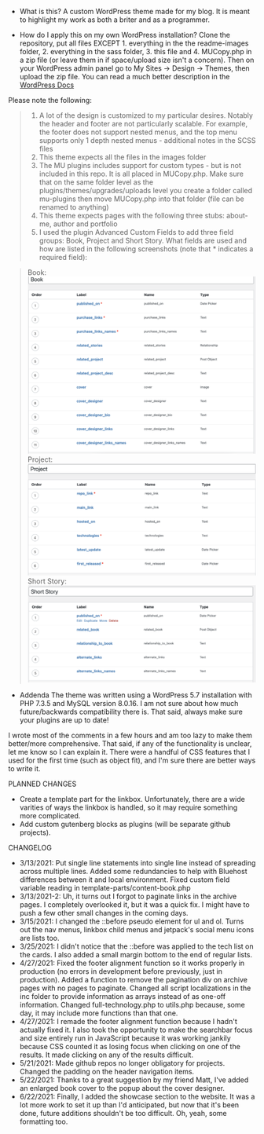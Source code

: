 * What is this?
A custom WordPress theme made for my blog. It is meant to highlight my work as both a briter and as a programmer.

* How do I apply this on my own WordPress installation?
Clone the repository, put all files EXCEPT 1. everything in the the readme-images folder, 2. everything in the sass folder, 3. this file and 4. MUCopy.php in a zip file (or leave them in if space/upload size isn't a concern). Then on your WordPress admin panel go to My Sites -> Design -> Themes, then upload the zip file. You can read a much better description in the [WordPress Docs](https://wordpress.com/support/themes/uploading-setting-up-custom-themes/)

Please note the following:
> 1. A lot of the design is customized to my particular desires. Notably the header and footer are not particularly scalable. For example, the footer does not support nested menus, and the top menu supports only 1 depth nested menus - additional notes in the SCSS files
> 3. This theme expects all the files in the images folder
> 4. The MU plugins includes support for custom types - but is not included in this repo. It is all placed in MUCopy.php. Make sure that on the same folder level as the plugins/themes/upgrades/uploads level you create a folder called mu-plugins then move MUCopy.php into that folder (file can be renamed to anything)
> 5. This theme expects pages with the following three stubs: about-me, author and portfolio
> 6. I used the plugin Advanced Custom Fields to add three field groups: Book, Project and Short Story. What fields are used and how are listed in the following screenshots (note that * indicates a required field):

> Book:
![Book Custom Fields](/readme-images/book.png)
> Project:
![Project Custom Fields](/readme-images/project.png)
> Short Story:
![Short Story Custom Fields](/readme-images/shortstory.png)

* Addenda
The theme was written using a WordPress 5.7 installation with PHP 7.3.5 and MySQL version 8.0.16. I am not sure about how much future/backwards compatibility there is. That said, always make sure your plugins are up to date!

I wrote most of the comments in a few hours and am too lazy to make them better/more comprehensive. That said, if any of the functionality is unclear, let me know so I can explain it. There were a handful of CSS features that I used for the first time (such as object fit), and I'm sure there are better ways to write it.

PLANNED CHANGES
- Create a template part for the linkbox. Unfortunately, there are a wide varities of ways the linkbox is handled, so it may require something more complicated.
- Add custom gutenberg blocks as plugins (will be separate github projects).

CHANGELOG
- 3/13/2021: Put single line statements into single line instead of spreading across multiple lines. Added some redundancies to help with Bluehost differences between it and local environment. Fixed custom field variable reading in template-parts/content-book.php
- 3/13/2021-2: Uh, it turns out I forgot to paginate links in the archive pages. I completely overlooked it, but it was a quick fix. I might have to push a few other small changes in the coming days.
- 3/15/2021: I changed the ::before pseudo element for ul and ol. Turns out the nav menus, linkbox child menus and jetpack's social menu icons are lists too.
- 3/25/2021: I didn't notice that the ::before was applied to the tech list on the cards. I also added a small margin bottom to the end of regular lists.
- 4/27/2021: Fixed the footer alignment function so it works properly in production (no errors in development before previously, just in production). Added a function to remove the pagination div on archive pages with no pages to paginate. Changed all script localizations in the inc folder to provide information as arrays instead of as one-off information. Changed full-technology.php to utils.php because, some day, it may include more functions than that one.
- 4/27/2021: I remade the footer alignment function because I hadn't actually fixed it. I also took the opportunity to make the searchbar focus and size entirely run in JavaScript because it was working jankily because CSS counted it as losing focus when clicking on one of the results. It made clicking on any of the results difficult.
- 5/21/2021: Made github repos no longer obligatory for projects. Changed the padding on the header navigation items.
- 5/22/2021: Thanks to a great suggestion by my friend Matt, I've added an enlarged book cover to the popup about the cover designer.
- 6/22/2021: Finally, I added the showcase section to the website. It was a lot more work to set it up than I'd anticipated, but now that it's been done, future additions shouldn't be too difficult. Oh, yeah, some formatting too.